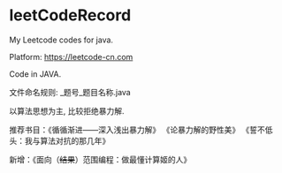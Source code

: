 # leetCodeRecord
My Leetcode codes for java.

Platform: https://leetcode-cn.com

Code in JAVA.

文件命名规则: _题号_题目名称.java

以算法思想为主, 比较拒绝暴力解.


推荐书目：《循循渐进——深入浅出暴力解》
《论暴力解的野性美》
《誓不低头：我与算法对抗的那几年》

新增：《面向（<del>结果</del>）范围编程：做最懂计算姬的人》
